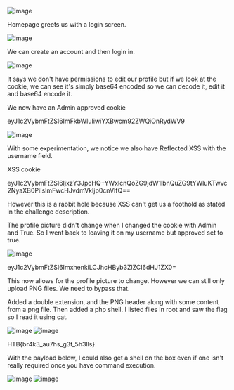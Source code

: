 ![image](https://user-images.githubusercontent.com/80063008/144763321-f4299aa3-a2d5-4bd2-84b4-e69c97190465.png)

Homepage greets us with a login screen.

![image](https://user-images.githubusercontent.com/80063008/144763330-7e94df29-c0ff-47cd-97d0-07917152eed1.png)

We can create an account and then login in.

![image](https://user-images.githubusercontent.com/80063008/144763338-2022210f-69be-4162-9a5a-5ca53f8a3f15.png)

It says we don't have permissions to edit our profile but if we look at the cookie, we can see it's simply base64 encoded so we can decode it, edit it and base64 encode it.

We now have an Admin approved cookie

eyJ1c2VybmFtZSI6ImFkbWluIiwiYXBwcm92ZWQiOnRydWV9

![image](https://user-images.githubusercontent.com/80063008/144763371-547b1aa7-0565-4725-ad39-783d6e1cf2b4.png)

With some experimentation, we notice we also have Reflected XSS with the username field.

XSS cookie

eyJ1c2VybmFtZSI6IjxzY3JpcHQ+YWxlcnQoZG9jdW1lbnQuZG9tYWluKTwvc2NyaXB0PiIsImFwcHJvdmVkIjp0cnVlfQ==

However this is a rabbit hole because XSS can't get us a foothold as stated in the challenge description.

The profile picture didn't change when I changed the cookie with Admin and True. So I went back to leaving it on my username but approved set to true.

![image](https://user-images.githubusercontent.com/80063008/144763416-36578163-9bc0-4663-bd54-94010c0d2b32.png)

eyJ1c2VybmFtZSI6ImxhenkiLCJhcHByb3ZlZCI6dHJ1ZX0=

This now allows for the profile picture to change. However we can still only upload PNG files. We need to bypass that.

Added a double extension, and the PNG header along with some content from a png file. Then added a php shell. I listed files in root and saw the flag so I read it using cat.

![image](https://user-images.githubusercontent.com/80063008/144763419-b4c24e73-fdef-4b6b-b2c2-22a39c2bf228.png)
![image](https://user-images.githubusercontent.com/80063008/144763421-c410e4be-af5b-4b2d-aa70-6a5e6d7075d6.png)



HTB{br4k3_au7hs_g3t_5h3lls}

With the payload below, I could also get a shell on the box even if one isn't really required once you have command execution.

![image](https://user-images.githubusercontent.com/80063008/144763429-d2a951d6-6085-47d4-a3c0-19023d95f4b2.png)
![image](https://user-images.githubusercontent.com/80063008/144763432-82d217b7-98ed-4be0-ae6f-46d38049b8f6.png)
